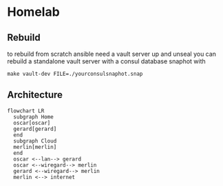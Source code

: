 # Homelab


## Rebuild 
to rebuild from scratch ansible need a vault server up and unseal
you can rebuild a standalone vault server with a consul database snaphot with

```
make vault-dev FILE=./yourconsulsnaphot.snap
```



## Architecture

```mermaid
flowchart LR
  subgraph Home
  oscar[oscar]
  gerard[gerard]
  end
  subgraph Cloud
  merlin[merlin]
  end
  oscar <--lan--> gerard
  oscar <--wiregard--> merlin
  gerard <--wiregard--> merlin
  merlin <--> internet 
  
```
